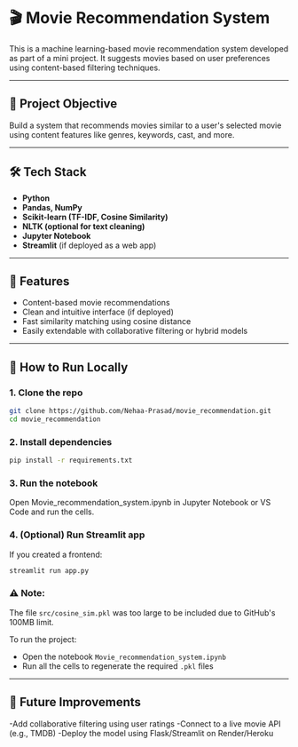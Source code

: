 # 🎬 Movie Recommendation System

This is a machine learning-based movie recommendation system developed as part of a mini project. It suggests movies based on user preferences using content-based filtering techniques.

---

## 📌 Project Objective

Build a system that recommends movies similar to a user's selected movie using content features like genres, keywords, cast, and more.

---

## 🛠️ Tech Stack

- **Python**
- **Pandas, NumPy**
- **Scikit-learn (TF-IDF, Cosine Similarity)**
- **NLTK (optional for text cleaning)**
- **Jupyter Notebook**
- **Streamlit** (if deployed as a web app)

---

## 🚀 Features

- Content-based movie recommendations
- Clean and intuitive interface (if deployed)
- Fast similarity matching using cosine distance
- Easily extendable with collaborative filtering or hybrid models


---

## 🧪 How to Run Locally

### 1. Clone the repo
```bash
git clone https://github.com/Nehaa-Prasad/movie_recommendation.git
cd movie_recommendation 
```

### 2. Install dependencies
```bash
pip install -r requirements.txt
```

### 3. Run the notebook
Open Movie_recommendation_system.ipynb in Jupyter Notebook or VS Code and run the cells.

### 4. (Optional) Run Streamlit app
If you created a frontend:
```bash
streamlit run app.py
```
### ⚠️ Note:
The file `src/cosine_sim.pkl` was too large to be included due to GitHub's 100MB limit.

To run the project:
- Open the notebook `Movie_recommendation_system.ipynb`
- Run all the cells to regenerate the required `.pkl` files


---

## 🔮 Future Improvements
-Add collaborative filtering using user ratings
-Connect to a live movie API (e.g., TMDB)
-Deploy the model using Flask/Streamlit on Render/Heroku
